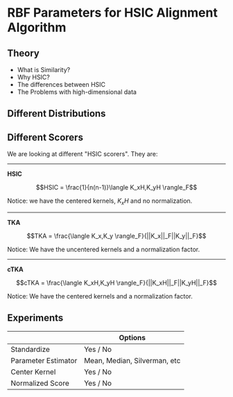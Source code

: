 # RBF Parameters for HSIC Alignment Algorithm



## Theory

* What is Similarity?
* Why HSIC?
* The differences between HSIC
* The Problems with high-dimensional data


## Different Distributions




## Different Scorers


We are looking at different "HSIC scorers". They are:

---
**HSIC**

$$HSIC = \frac{1}{n(n-1)}\langle K_xH,K_yH \rangle_F$$

Notice: we have the centered kernels, $K_xH$ and no normalization.

---
**TKA** 

$$TKA = \frac{\langle K_x,K_y \rangle_F}{||K_x||_F||K_y||_F}$$

Notice: We have the uncentered kernels and a normalization factor.

---
**cTKA**

$$cTKA = \frac{\langle K_xH,K_yH \rangle_F}{||K_xH||_F||K_yH||_F}$$

Notice: We have the centered kernels and a normalization factor.



## Experiments


<center>

|                     | Options                      |
| ------------------- | ---------------------------- |
| Standardize         | Yes / No                     |
| Parameter Estimator | Mean, Median, Silverman, etc |
| Center Kernel       | Yes / No                     |
| Normalized Score    | Yes / No                     |

</center>